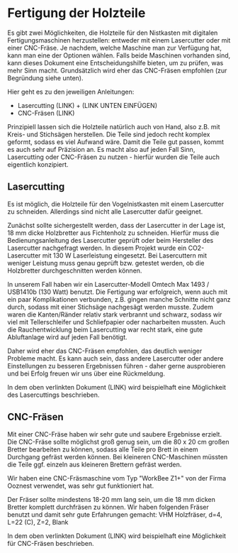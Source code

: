 # Fertigung der Holzteile

Es gibt zwei Möglichkeiten, die Holzteile für den Nistkasten mit digitalen Fertigungsmaschinen herzustellen: entweder mit einem Lasercutter oder mit einer CNC-Fräse. Je nachdem, welche Maschine man zur Verfügung hat, kann man eine der Optionen wählen. Falls beide Maschinen vorhanden sind, kann dieses Dokument eine Entscheidungshilfe bieten, um zu prüfen, was mehr Sinn macht. Grundsätzlich wird eher das CNC-Fräsen empfohlen (zur Begründung siehe unten).

Hier geht es zu den jeweiligen Anleitungen:
- Lasercutting (LINK) + (LINK UNTEN EINFÜGEN)
- CNC-Fräsen (LINK)

Prinzipiell lassen sich die Holzteile natürlich auch von Hand, also z.B. mit Kreis- und Stichsägen herstellen. Die Teile sind jedoch recht komplex geformt, sodass es viel Aufwand wäre. Damit die Teile gut passen, kommt es auch sehr auf Präzision an. Es macht also auf jeden Fall Sinn, Lasercutting oder CNC-Fräsen zu nutzen - hierfür wurden die Teile auch eigentlich konzipiert.

## Lasercutting

Es ist möglich, die Holzteile für den Vogelnistkasten mit einem Lasercutter zu schneiden. Allerdings sind nicht alle Lasercutter dafür geeignet.

Zunächst sollte sichergestellt werden, dass der Lasercutter in der Lage ist, 18 mm dicke Holzbretter aus Fichtenholz zu schneiden. Hierfür muss die Bedienungsanleitung des Lasercutter geprüft oder beim Hersteller des Lasercutter nachgefragt werden. In diesem Projekt wurde ein CO2-Lasercutter mit 130 W Laserleistung eingesetzt. Bei Lasercuttern mit weniger Leistung muss genau geprüft bzw. getestet werden, ob die Holzbretter durchgeschnitten werden können.

In unserem Fall haben wir ein Lasercutter-Modell Omtech Max 1493 / USB1410b (130 Watt) benutzt. Die Fertigung war erfolgreich, wenn auch mit ein paar Komplikationen verbunden, z.B. gingen manche Schnitte nicht ganz durch, sodass mit einer Stichsäge nachgesägt werden musste. Zudem waren die Kanten/Ränder relativ stark verbrannt und schwarz, sodass wir viel mit Tellerschleifer und Schliefpapier oder nacharbeiten mussten. Auch die Rauchentwicklung beim Lasercutting war recht stark, eine gute Abluftanlage wird auf jeden Fall benötigt.

Daher wird eher das CNC-Fräsen empfohlen, das deutlich weniger Probleme macht. Es kann auch sein, dass andere Lasercutter oder andere Einstellungen zu besseren Ergebnissen führen - daher gerne ausprobieren und bei Erfolg freuen wir uns über eine Rückmeldung.

In dem oben verlinkten Dokument (LINK) wird beispielhaft eine Möglichkeit des Lasercuttings beschrieben.

## CNC-Fräsen

Mit einer CNC-Fräse haben wir sehr gute und saubere Ergebnisse erzielt. Die CNC-Fräse sollte möglichst groß genug sein, um die 80 x 20 cm großen Bretter bearbeiten zu können, sodass alle Teile pro Brett in einem Durchgang gefräst werden können. Bei kleineren CNC-Maschinen müssten die Teile ggf. einzeln aus kleineren Brettern gefräst werden.

Wir haben eine CNC-Fräsmaschine vom Typ "WorkBee Z1+" von der Firma Ooznest verwendet, was sehr gut funktioniert hat.

Der Fräser sollte mindestens 18-20 mm lang sein, um die 18 mm dicken Bretter komplett durchfräsen zu können.
Wir haben folgenden Fräser benutzt und damit sehr gute Erfahrungen gemacht: VHM Holzfräser, d=4, L=22 (C), Z=2, Blank

In dem oben verlinkten Dokument (LINK) wird beispielhaft eine Möglichkeit für CNC-Fräsen beschrieben.

